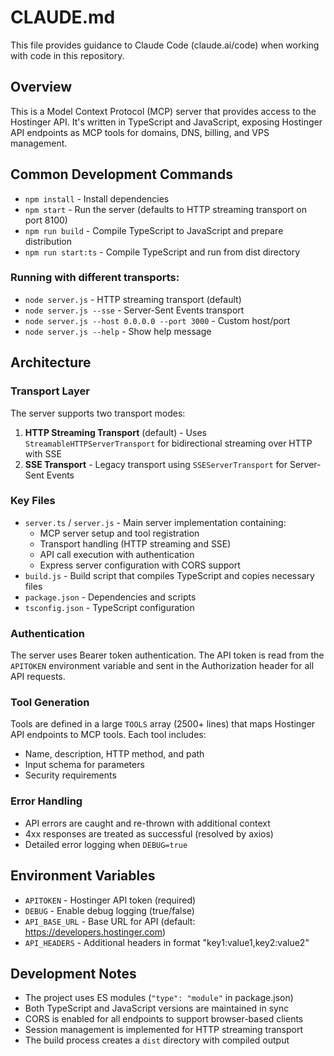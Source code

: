 # CLAUDE.md

This file provides guidance to Claude Code (claude.ai/code) when working with code in this repository.

## Overview

This is a Model Context Protocol (MCP) server that provides access to the Hostinger API. It's written in TypeScript and JavaScript, exposing Hostinger API endpoints as MCP tools for domains, DNS, billing, and VPS management.

## Common Development Commands

- `npm install` - Install dependencies
- `npm start` - Run the server (defaults to HTTP streaming transport on port 8100)
- `npm run build` - Compile TypeScript to JavaScript and prepare distribution
- `npm run start:ts` - Compile TypeScript and run from dist directory

### Running with different transports:
- `node server.js` - HTTP streaming transport (default)
- `node server.js --sse` - Server-Sent Events transport
- `node server.js --host 0.0.0.0 --port 3000` - Custom host/port
- `node server.js --help` - Show help message

## Architecture

### Transport Layer
The server supports two transport modes:
1. **HTTP Streaming Transport** (default) - Uses `StreamableHTTPServerTransport` for bidirectional streaming over HTTP with SSE
2. **SSE Transport** - Legacy transport using `SSEServerTransport` for Server-Sent Events

### Key Files
- `server.ts` / `server.js` - Main server implementation containing:
  - MCP server setup and tool registration
  - Transport handling (HTTP streaming and SSE)
  - API call execution with authentication
  - Express server configuration with CORS support
- `build.js` - Build script that compiles TypeScript and copies necessary files
- `package.json` - Dependencies and scripts
- `tsconfig.json` - TypeScript configuration

### Authentication
The server uses Bearer token authentication. The API token is read from the `APITOKEN` environment variable and sent in the Authorization header for all API requests.

### Tool Generation
Tools are defined in a large `TOOLS` array (2500+ lines) that maps Hostinger API endpoints to MCP tools. Each tool includes:
- Name, description, HTTP method, and path
- Input schema for parameters
- Security requirements

### Error Handling
- API errors are caught and re-thrown with additional context
- 4xx responses are treated as successful (resolved by axios)
- Detailed error logging when `DEBUG=true`

## Environment Variables

- `APITOKEN` - Hostinger API token (required)
- `DEBUG` - Enable debug logging (true/false)
- `API_BASE_URL` - Base URL for API (default: https://developers.hostinger.com)
- `API_HEADERS` - Additional headers in format "key1:value1,key2:value2"

## Development Notes

- The project uses ES modules (`"type": "module"` in package.json)
- Both TypeScript and JavaScript versions are maintained in sync
- CORS is enabled for all endpoints to support browser-based clients
- Session management is implemented for HTTP streaming transport
- The build process creates a `dist` directory with compiled output